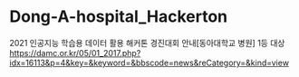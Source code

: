 # Dong-A-hospital_Hackerton
2021 인공지능 학습용 데이터 활용 해커톤 경진대회 안내[동아대학교 병원]
1등 대상 https://damc.or.kr/05/01_2017.php?idx=16113&p=4&key=&keyword=&bbscode=news&reCategory=&kind=view
